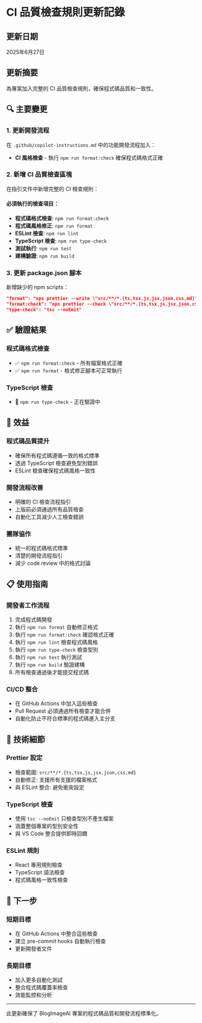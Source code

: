 # CI 品質檢查規則更新記錄

## 更新日期
2025年6月27日

## 更新摘要
為專案加入完整的 CI 品質檢查規則，確保程式碼品質和一致性。

## 🔍 主要變更

### 1. 更新開發流程
在 `.github/copilot-instructions.md` 中的功能開發流程加入：
- **CI 風格檢查** - 執行 `npm run format:check` 確保程式碼格式正確

### 2. 新增 CI 品質檢查區塊
在指引文件中新增完整的 CI 檢查規則：

#### 必須執行的檢查項目：
- **程式碼格式檢查**: `npm run format:check`
- **程式碼風格修正**: `npm run format`  
- **ESLint 檢查**: `npm run lint`
- **TypeScript 檢查**: `npm run type-check`
- **測試執行**: `npm run test`
- **建構驗證**: `npm run build`

### 3. 更新 package.json 腳本
新增缺少的 npm scripts：
```json
"format": "npx prettier --write \"src/**/*.{ts,tsx,js,jsx,json,css,md}\"",
"format:check": "npx prettier --check \"src/**/*.{ts,tsx,js,jsx,json,css,md}\"",
"type-check": "tsc --noEmit"
```

## ✅ 驗證結果

### 程式碼格式檢查
- ✅ `npm run format:check` - 所有檔案格式正確
- ✅ `npm run format` - 格式修正腳本可正常執行

### TypeScript 檢查
- 🔄 `npm run type-check` - 正在驗證中

## 🎯 效益

### 程式碼品質提升
- 確保所有程式碼遵循一致的格式標準
- 透過 TypeScript 檢查避免型別錯誤
- ESLint 檢查確保程式碼風格一致性

### 開發流程改善
- 明確的 CI 檢查流程指引
- 上版前必須通過所有品質檢查
- 自動化工具減少人工檢查錯誤

### 團隊協作
- 統一的程式碼格式標準
- 清楚的開發流程指引
- 減少 code review 中的格式討論

## 📋 使用指南

### 開發者工作流程
1. 完成程式碼開發
2. 執行 `npm run format` 自動修正格式
3. 執行 `npm run format:check` 確認格式正確
4. 執行 `npm run lint` 檢查程式碼風格
5. 執行 `npm run type-check` 檢查型別
6. 執行 `npm run test` 執行測試
7. 執行 `npm run build` 驗證建構
8. 所有檢查通過後才能提交程式碼

### CI/CD 整合
- 在 GitHub Actions 中加入這些檢查
- Pull Request 必須通過所有檢查才能合併
- 自動化防止不符合標準的程式碼進入主分支

## 🔧 技術細節

### Prettier 設定
- 檢查範圍: `src/**/*.{ts,tsx,js,jsx,json,css,md}`
- 自動修正: 支援所有支援的檔案格式
- 與 ESLint 整合: 避免衝突設定

### TypeScript 檢查
- 使用 `tsc --noEmit` 只檢查型別不產生檔案
- 涵蓋整個專案的型別安全性
- 與 VS Code 整合提供即時回饋

### ESLint 規則
- React 專用規則檢查
- TypeScript 語法檢查
- 程式碼風格一致性檢查

## 🚀 下一步

### 短期目標
- 在 GitHub Actions 中整合這些檢查
- 建立 pre-commit hooks 自動執行檢查
- 更新開發者文件

### 長期目標
- 加入更多自動化測試
- 整合程式碼覆蓋率檢查
- 效能監控和分析

---

此更新確保了 BlogImageAI 專案的程式碼品質和開發流程標準化。
